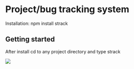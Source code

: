 Project/bug tracking system
===========================

Installation:
    npm install strack



Getting started
---------------

After install cd to any project directory and type
      strack


<img src="http://farm6.static.flickr.com/5298/5476842202_761faf7d5e_b.jpg" />



